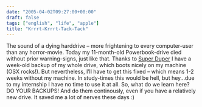 ```yaml
---
date: "2005-04-02T09:27:00+00:00"
draft: false
tags: ["english", "life", "apple"]
title: "Krrrt-Krrrt-Tack-Tack"
---
```

The sound of a dying harddrive – more frightening to every
computer-user than any horror-movie. Today my 11-month-old
Powerbook-drive died without prior warning-signs, just like that.
Thanks to [Super Duper](http://www.shirt-pocket.com/SuperDuper/) I
have a week-old backup of my whole drive, which boots nicely on my
machine (OSX rocks!). But nevertheless, I’ll have to get this fixed
– which means 1-2 weeks without my machine. In study-times this
would be hell, but hey…due to my internship I have no time to use
it at all. So, what do we learn here? DO YOUR BACKUPS! And do them
continously, even if you have a relatively new drive. It saved me a
lot of nerves these days :)



